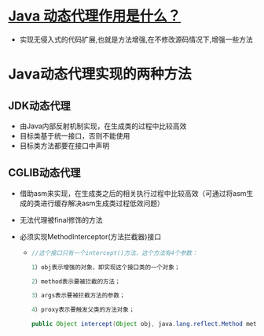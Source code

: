 # [Java 动态代理作用是什么？](https://www.zhihu.com/question/20794107)

* 实现无侵入式的代码扩展,也就是方法增强,在不修改源码情况下,增强一些方法

# Java动态代理实现的两种方法

## JDK动态代理

* 由Java内部反射机制实现，在生成类的过程中比较高效
* 目标类基于统一接口，否则不能使用
* 目标类方法都要在接口中声明

## CGLIB动态代理

* 借助asm来实现，在生成类之后的相关执行过程中比较高效（可通过将asm生成的类进行缓存解决asm生成类过程低效问题）

* 无法代理被final修饰的方法

* 必须实现MethodInterceptor(方法拦截器)接口

  * ```java
    //这个接口只有一个intercept()方法，这个方法有4个参数：
    
    1）obj表示增强的对象，即实现这个接口类的一个对象；
    
    2）method表示要被拦截的方法；
    
    3）args表示要被拦截方法的参数；
    
    4）proxy表示要触发父类的方法对象；
    
    public Object intercept(Object obj, java.lang.reflect.Method method, Object[] args,MethodProxy proxy) throws Throwable;
    ```

    

